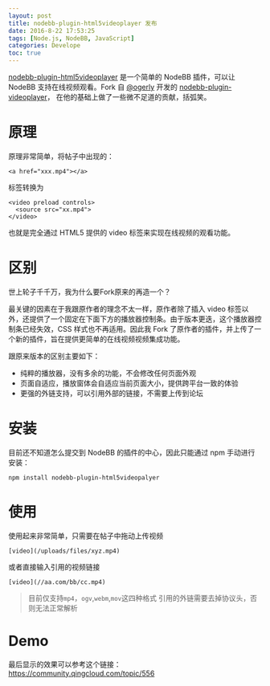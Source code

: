 ```yaml
---
layout: post
title: nodebb-plugin-html5videoplayer 发布
date: 2016-8-22 17:53:25
tags: [Node.js, NodeBB, JavaScript]
categories: Develope
toc: true
---
```


[nodebb-plugin-html5videoplayer]() 是一个简单的 NodeBB 插件，可以让 NodeBB 支持在线视频观看。Fork 自 [@ogerly](https://github.com/ogerly) 开发的 [nodebb-plugin-videoplayer](https://github.com/ogerly/nodebb-plugin-videoplayer)， 在他的基础上做了一些微不足道的贡献，括弧笑。

<!-- more -->

# 原理

原理非常简单，将帖子中出现的：

```
<a href="xxx.mp4"></a>
```

标签转换为

```
<video preload controls>
  <source src="xx.mp4">
</video>
```

也就是完全通过 HTML5 提供的 video 标签来实现在线视频的观看功能。

# 区别

世上轮子千千万，我为什么要Fork原来的再造一个？

最关键的因素在于我跟原作者的理念不太一样，原作者除了插入 video 标签以外，还提供了一个固定在下面下方的播放器控制条。由于版本更迭，这个播放器控制条已经失效，CSS 样式也不再适用。因此我 Fork 了原作者的插件，并上传了一个新的插件，旨在提供更简单的在线视频视频集成功能。

跟原来版本的区别主要如下：

- 纯粹的播放器，没有多余的功能，不会修改任何页面外观
- 页面自适应，播放窗体会自适应当前页面大小，提供跨平台一致的体验
- 更强的外链支持，可以引用外部的链接，不需要上传到论坛

# 安装

目前还不知道怎么提交到 NodeBB 的插件的中心，因此只能通过 npm 手动进行安装：

```
npm install nodebb-plugin-html5videopalyer
```

# 使用

使用起来非常简单，只需要在帖子中拖动上传视频

```
[video](/uploads/files/xyz.mp4)
```

或者直接输入引用的视频链接

```
[video](//aa.com/bb/cc.mp4)
```

> 目前仅支持`mp4`，`ogv`,`webm`,`mov`这四种格式
> 引用的外链需要去掉协议头，否则无法正常解析

# Demo

最后显示的效果可以参考这个链接： https://community.qingcloud.com/topic/556
